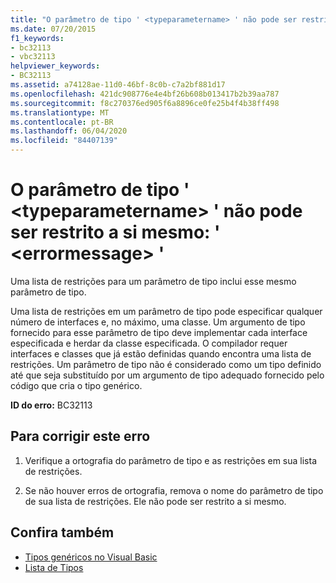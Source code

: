 ```yaml
---
title: "O parâmetro de tipo ' <typeparametername> ' não pode ser restrito a si mesmo: ' <errormessage> '"
ms.date: 07/20/2015
f1_keywords:
- bc32113
- vbc32113
helpviewer_keywords:
- BC32113
ms.assetid: a74128ae-11d0-46bf-8c0b-c7a2bf881d17
ms.openlocfilehash: 421dc908776e4e4bf26b608b013417b2b39aa787
ms.sourcegitcommit: f8c270376ed905f6a8896ce0fe25b4f4b38ff498
ms.translationtype: MT
ms.contentlocale: pt-BR
ms.lasthandoff: 06/04/2020
ms.locfileid: "84407139"
---
```

# <a name="type-parameter-typeparametername-cannot-be-constrained-to-itself-errormessage"></a>O parâmetro de tipo ' \<typeparametername> ' não pode ser restrito a si mesmo: ' \<errormessage> '
Uma lista de restrições para um parâmetro de tipo inclui esse mesmo parâmetro de tipo.  
  
 Uma lista de restrições em um parâmetro de tipo pode especificar qualquer número de interfaces e, no máximo, uma classe. Um argumento de tipo fornecido para esse parâmetro de tipo deve implementar cada interface especificada e herdar da classe especificada. O compilador requer interfaces e classes que já estão definidas quando encontra uma lista de restrições. Um parâmetro de tipo não é considerado como um tipo definido até que seja substituído por um argumento de tipo adequado fornecido pelo código que cria o tipo genérico.  
  
 **ID do erro:** BC32113  
  
## <a name="to-correct-this-error"></a>Para corrigir este erro  
  
1. Verifique a ortografia do parâmetro de tipo e as restrições em sua lista de restrições.  
  
2. Se não houver erros de ortografia, remova o nome do parâmetro de tipo de sua lista de restrições. Ele não pode ser restrito a si mesmo.  
  
## <a name="see-also"></a>Confira também

- [Tipos genéricos no Visual Basic](../programming-guide/language-features/data-types/generic-types.md)
- [Lista de Tipos](../language-reference/statements/type-list.md)
